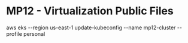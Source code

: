 # MP12 - Virtualization Public Files


aws eks --region us-east-1 update-kubeconfig --name mp12-cluster --profile personal

